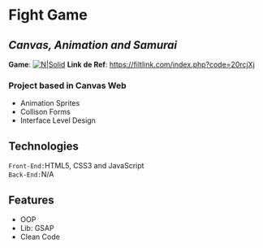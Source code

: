 # Fight Game
## _Canvas, Animation and Samurai_
**Game**: 
[![N|Solid](https://cldup.com/dTxpPi9lDf.thumb.png)](https://marcelovieiradesousa.github.io/Samurai-Fight/)
**Link de Ref**: https://filtlink.com/index.php?code=20rcjXj

### Project based in Canvas Web

- Animation Sprites
- Collison Forms
- Interface Level Design

## Technologies
<code>Front-End:</code>HTML5, CSS3 and JavaScript <br/>
<code>Back-End:</code>N/A

## Features
- OOP
- Lib: GSAP
- Clean Code
